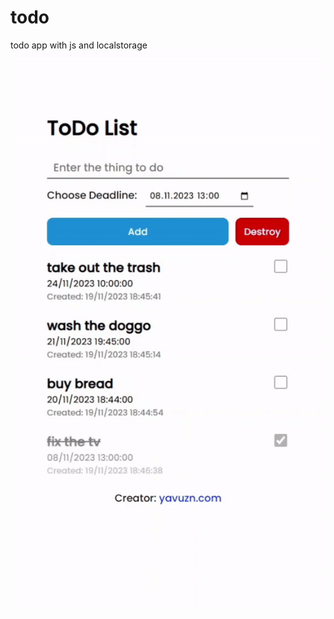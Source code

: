 # todo
todo app with js and localstorage
![](https://github.com/Yavuz-json/todo/blob/main/demo.gif)
